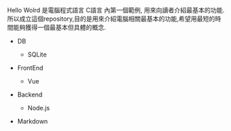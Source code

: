 Hello Wolrd 是電腦程式語言 C語言 內第一個範例, 用來向讀者介紹最基本的功能.所以成立這個repository,目的是用來介紹電腦相關最基本的功能,希望用最短的時間能夠獲得一個最基本但具體的概念.

- DB
    - SQLite

- FrontEnd
    - Vue

- Backend
    - Node.js

- Markdown


